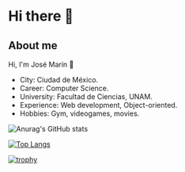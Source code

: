 # Hi there 👋

## About me

Hi, I'm José Marín 🌴
- City: Ciudad de México.
- Career: Computer Science.
- University: Facultad de Ciencias, UNAM.
- Experience: Web development, Object-oriented.
- Hobbies: Gym, videogames, movies.

![Anurag's GitHub stats](https://github-readme-stats.vercel.app/api?username=Jose2432&show_icons=true&theme=radical)

[![Top Langs](https://github-readme-stats.vercel.app/api/top-langs/?username=Jose2432&theme=radical)](https://github.com/Jose2432/github-readme-stats)

[![trophy](https://github-profile-trophy.vercel.app/?username=Jose2432&theme=algolia)](https://github.com/Jose2432/github-profile-trophy)

<!--
**Negrita** <br>
*Cursiva* <br>
~~Tachado~~ <br>
**Negrita en *cursiva*** <br>
<sub>Superíndice</sub> <br>
<sub>Subíndice</sub>

> Este es una cita textual

```
git status
git add
git commit
```
-->
